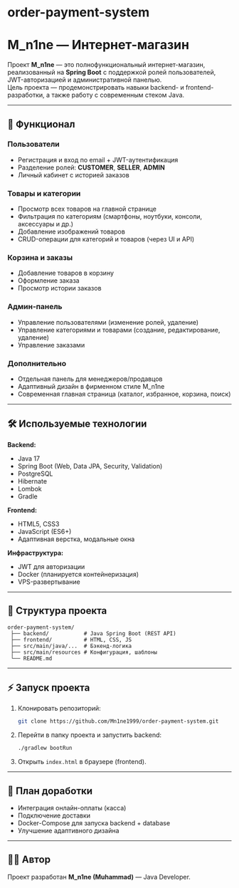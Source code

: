 # order-payment-system
# M_n1ne — Интернет-магазин

Проект **M_n1ne** — это полнофункциональный интернет-магазин, реализованный на **Spring Boot** с поддержкой ролей пользователей, JWT-авторизацией и административной панелью.  
Цель проекта — продемонстрировать навыки backend- и frontend-разработки, а также работу с современным стеком Java.

---

## 🚀 Функционал

### Пользователи
- Регистрация и вход по email + JWT-аутентификация
- Разделение ролей: **CUSTOMER**, **SELLER**, **ADMIN**
- Личный кабинет с историей заказов

### Товары и категории
- Просмотр всех товаров на главной странице
- Фильтрация по категориям (смартфоны, ноутбуки, консоли, аксессуары и др.)
- Добавление изображений товаров
- CRUD-операции для категорий и товаров (через UI и API)

### Корзина и заказы
- Добавление товаров в корзину
- Оформление заказа
- Просмотр истории заказов

### Админ-панель
- Управление пользователями (изменение ролей, удаление)
- Управление категориями и товарами (создание, редактирование, удаление)
- Управление заказами

### Дополнительно
- Отдельная панель для менеджеров/продавцов
- Адаптивный дизайн в фирменном стиле M_n1ne
- Современная главная страница (каталог, избранное, корзина, поиск)

---

## 🛠️ Используемые технологии

**Backend:**
- Java 17  
- Spring Boot (Web, Data JPA, Security, Validation)  
- PostgreSQL  
- Hibernate  
- Lombok  
- Gradle  

**Frontend:**
- HTML5, CSS3  
- JavaScript (ES6+)  
- Адаптивная верстка, модальные окна  

**Инфраструктура:**
- JWT для авторизации  
- Docker (планируется контейнеризация)  
- VPS-развертывание  

---

## 📂 Структура проекта

```
order-payment-system/
 ├── backend/           # Java Spring Boot (REST API)
 ├── frontend/          # HTML, CSS, JS
 ├── src/main/java/...  # Бэкенд-логика
 ├── src/main/resources # Конфигурация, шаблоны
 └── README.md
```

---

## ⚡ Запуск проекта

1. Клонировать репозиторий:
   ```bash
   git clone https://github.com/Mn1ne1999/order-payment-system.git
   ```
2. Перейти в папку проекта и запустить backend:
   ```bash
   ./gradlew bootRun
   ```
3. Открыть `index.html` в браузере (frontend).

---

## 📌 План доработки
- Интеграция онлайн-оплаты (касса)  
- Подключение доставки  
- Docker-Compose для запуска backend + database  
- Улучшение адаптивного дизайна  

---

## 👨‍💻 Автор
Проект разработан
**M_n1ne (Muhammad)** — Java Developer.
